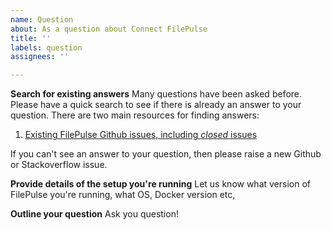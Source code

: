 ```yaml
---
name: Question
about: As a question about Connect FilePulse
title: ''
labels: question
assignees: ''

---
```


**Search for existing answers**
Many questions have been asked before.  Please have a quick search to see if there is already an answer to your question. 
There are two main resources for finding answers:

1. [Existing FilePulse Github issues, including _closed_ issues](https://github.com/streamthoughts/kafka-connect-file-pulse/issues?q=is%3Aissue)

If you can't see an answer to your question, then please raise a new Github or Stackoverflow issue.

**Provide details of the setup you're running**
Let us know what version of FilePulse you're running, what OS, Docker version etc, 

**Outline your question**
Ask you question!
